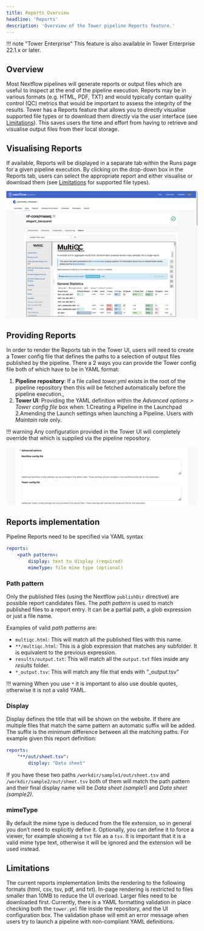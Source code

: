 ```yaml
---
title: Reports Overview
headline: 'Reports'
description: 'Overview of the Tower pipeline Reports feature.'
---
```


!!! note "Tower Enterprise"
    This feature is also available in Tower Enterprise 22.1.x or later.

## Overview

Most Nextflow pipelines will generate reports or output files which are useful to inspect at the end of the pipeline execution. Reports may be in various formats (e.g. HTML, PDF, TXT) and would typically contain quality control (QC) metrics that would be important to assess the integrity of the results. Tower has a Reports feature that allows you to directly visualise supported file types or to download them directly via the user interface (see [Limitations](#limitations)). This saves users the time and effort from having to retrieve and visualise output files from their local storage.
## Visualising Reports

If available, Reports will be displayed in a separate tab within the Runs page for a given pipeline execution. By clicking on the drop-down box in the Reports tab, users can select the appropriate report and either visualise or download them (see [Limitations](#limitations) for supported file types).

![](_images/reports_rendering.png)

## Providing Reports

In order to render the Reports tab in the Tower UI, users will need to create a Tower config file that defines the paths to a selection of output files published by the pipeline. There a 2 ways you can provide the Tower config file both of which have to be in YAML format:

1. **Pipeline repository**: If a file called *tower.yml* exists in the root of the pipeline repository then this will be fetched automatically before the pipeline execution.,
2. **Tower UI**: Providing the YAML definition within the *Advanced options > Tower config file* box when:
  1.Creating a Pipeline in the Launchpad
  2.Amending the Launch settings when launching a Pipeline. Users with *Maintain* role only.

!!! warning 
    Any configuration provided in the Tower UI will completely override that which is supplied via the pipeline repository.

![](_images/reports_config_box.png)

## Reports implementation

Pipeline Reports need to be specified via YAML syntax

``` yaml
reports:
    <path pattern>:
        display: text to display (required)
        mimeType: file mime type (optional) 
```
### Path pattern
Only the published files (using the Nextflow `publishDir` directive) are possible report candidates files. The *path pattern* is used to match published files to a report entry. It can be a partial path, a glob expression or just a file name. 

Examples of valid *path patterns* are: 

- `multiqc.html`: This will match all the published files with this name.
- `**/multiqc.html`: This is a glob expression that matches any subfolder. It is equivalent to the previous expression.
- `results/output.txt`: This will match all the `output.txt` files inside any *results* folder. 
- `*_output.tsv`: This will match any file that ends with “_output.tsv”

!!! warning
    When you use `*` it is important to also use double quotes, otherwise it is not a valid YAML.

### Display
Display defines the title that will be shown on the website. If there are multiple files that match the same pattern an automatic suffix will be added.
The suffix is the minimum difference between all the matching paths. For example given this report definition:

``` yaml
reports:
    "**/out/sheet.tsv":
        display: "Data sheet"
```

If you have these two paths `/workdir/sample1/out/sheet.tsv` and `/workdir/sample2/out/sheet.tsv` both of them will match the path pattern and their final display name will be *Data sheet (sample1)* and *Data sheet (sample2)*.

### mimeType
By default the mime type is deduced from the file extension, so in general you don’t need to explicitly define it. Optionally, you can define it to force a viewer, for example showing a `txt` file as a `tsv`. It is important that it is a valid mime type text, otherwise it will be ignored and the extension will be used instead.

## Limitations

The current reports implementation limits the rendering to the following formats (html, csv, tsv, pdf, and txt). 
In-page rendering is restricted to files smaller than 10MB to reduce the UI overload. Larger files need to be downloaded first.
Currently, there is a YAML formatting validation in place checking both the `tower.yml` file inside the repository, and the UI configuration box. The validation phase will emit an error message when users try to launch a pipeline with non-compliant YAML definitions.
